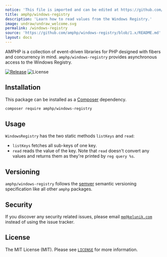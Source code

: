 ```yaml
---
notice: 'This file is imported and can be edited at https://github.com/amphp/windows-registry/blob/1.x/README.md'
title: amphp/windows-registry
description: 'Learn how to read values from the Windows Registry.'
image: undraw/undraw_welcome.svg
permalink: /windows-registry
source: 'https://github.com/amphp/windows-registry/blob/1.x/README.md'
layout: docs
---
```

AMPHP is a collection of event-driven libraries for PHP designed with fibers and concurrency in mind.
`amphp/windows-registry` provides asynchronous access to the Windows Registry.

[![Release](https://img.shields.io/github/release/amphp/windows-registry.svg?style=flat-square)](https://github.com/amphp/windows-registry/releases)
![License](https://img.shields.io/badge/license-MIT-blue.svg?style=flat-square)

## Installation

This package can be installed as a [Composer](https://getcomposer.org/) dependency.

```bash
composer require amphp/windows-registry
```

## Usage

`WindowsRegistry` has the two static methods `listKeys` and `read`:

 - `listKeys` fetches all sub-keys of one key.
 - `read` reads the value of the key.
   Note that `read` doesn't convert any values and returns them as they're printed by `reg query %s`.

## Versioning

`amphp/windows-registry` follows the [semver](http://semver.org/) semantic versioning specification like all other `amphp` packages.

## Security

If you discover any security related issues, please email [`me@kelunik.com`](mailto:me@kelunik.com) instead of using the issue tracker.

## License

The MIT License (MIT). Please see [`LICENSE`](./LICENSE) for more information.
